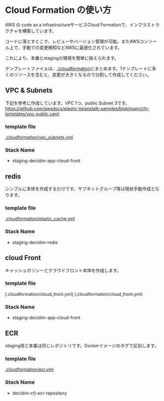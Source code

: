 # Cloud Formation の使い方

AWS の code as a infrastructureサービスCloud Formationで、インフラストラクチャを構築しています。

コードに落とすとこで、レビューやバージョン管理が可能。またAWSコンソール上で、手動での変更検知などAWSに最適化されています。

これにより、本番とstagingの環境を簡単に揃えられます。

テンプレートファイルは、[./cloudformation](./cloudformation)にまとめます。1テンプレートに多くのリソースを含むと、変更が大きくなるので分割して作成してください。

## VPC & Subnets

下記を参考に作成しています。VPC 1つ、public Subnet 3です。
https://github.com/awsdocs/elastic-beanstalk-samples/blob/main/cfn-templates/vpc-public.yaml

### template file

[.cloudformation/vpc_subnets.yml](.cloudformation/vpc_subnets.yml)

### Stack Name

- staging-decidim-app-cloud-front

## redis

シンプルに本体を作成するだけです。サブネットグループ等は現状手動作成となります。

### template file

[.cloudformation/elastic_cache.yml](.cloudformation/elastic_cache.yml)

### Stack Name

- staging-decidim-redis

## cloud Front

キャッシュポリシーとクラウドフロント本体を作成します。

### template file

[.cloudformation/cloud_front.yml] (.cloudformation/cloud_front.yml)

### Stack Name

- staging-decidim-app-cloud-front

## ECR

staging用と本番は同じレポジトリです。Dockerイメージのタグで区別します。

### template file

[.cloudformation/ecr.yml](.cloudformation/ecr.yml)

### Stack Name

- decidim-cfj-ecr-repository
